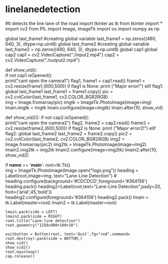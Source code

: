# linelanedetection
#It detects the line lane of the road
import tkinter as tk
from tkinter import *
import cv2
from PIL import Image, ImageTk
import os
import numpy as np


global last_frame1                                    #creating global              variable
last_frame1 = np.zeros((480, 640, 3), dtype=np.uint8)
global last_frame2                                      #creating global      variable
last_frame2 = np.zeros((480, 640, 3), dtype=np.uint8)
global cap1
global cap2
cap1 = cv2.VideoCapture("./input2.mp4")
cap2 = cv2.VideoCapture("./output2.mp4")

def show_vid():                                       
    if not cap1.isOpened():                             
        print("cant open the camera1")
    flag1, frame1 = cap1.read()
    frame1 = cv2.resize(frame1,(600,500))
    if flag1 is None:
        print ("Major error!")
    elif flag1:
        global last_frame1
        last_frame1 = frame1.copy()
        pic = cv2.cvtColor(last_frame1, cv2.COLOR_BGR2RGB)     
        img = Image.fromarray(pic)
        imgtk = ImageTk.PhotoImage(image=img)
        lmain.imgtk = imgtk
        lmain.configure(image=imgtk)
        lmain.after(10, show_vid)


def show_vid2():
    if not cap2.isOpened():                             
        print("cant open the camera2")
    flag2, frame2 = cap2.read()
    frame2 = cv2.resize(frame2,(600,500))
    if flag2 is None:
        print ("Major error2!")
    elif flag2:
        global last_frame2
        last_frame2 = frame2.copy()
        pic2 = cv2.cvtColor(last_frame2, cv2.COLOR_BGR2RGB)
        img2 = Image.fromarray(pic2)
        img2tk = ImageTk.PhotoImage(image=img2)
        lmain2.img2tk = img2tk
        lmain2.configure(image=img2tk)
        lmain2.after(10, show_vid2)

if __name__ == '__main__':
    root=tk.Tk()   
    img = ImageTk.PhotoImage(Image.open("logo.png"))
    heading = Label(root,image=img, text="Lane-Line Detection")
    # heading.configure(background='#CDCDCD',foreground='#364156')
    heading.pack() 
    heading2=Label(root,text="Lane-Line Detection",pady=20, font=('arial',45,'bold'))                                 
    heading2.configure(foreground='#364156')
    heading2.pack()
    lmain = tk.Label(master=root)
    lmain2 = tk.Label(master=root)

    lmain.pack(side = LEFT)
    lmain2.pack(side = RIGHT)
    root.title("Lane-line detection")            
    root.geometry("1250x900+100+10") 
    
    exitbutton = Button(root, text='Quit',fg="red",command=   root.destroy).pack(side = BOTTOM,)
    show_vid()
    show_vid2()
    root.mainloop()                                  
    cap.release()
